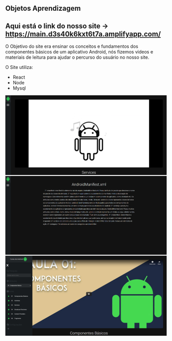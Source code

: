 ## Objetos Aprendizagem

## Aqui está o link do nosso site -> https://main.d3s40k6kxt6t7a.amplifyapp.com/

O Objetivo do site era ensinar os conceitos e fundamentos dos componentes básicos de um aplicativo Android, nós fizemos videos e materiais de leitura para ajudar o percurso do usuário no nosso site.

O Site utiliza:
+ React <br>
+ Node <br>
+ Mysql <br>


<img src="imgs/1.png" />
<img src="imgs/2.png" />
<img src="imgs/3.png" />
